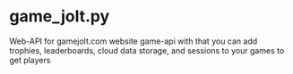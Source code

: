 # game_jolt.py
Web-API for gamejolt.com website game-api with that you can add trophies, leaderboards, cloud data storage, and sessions to your games to get players
